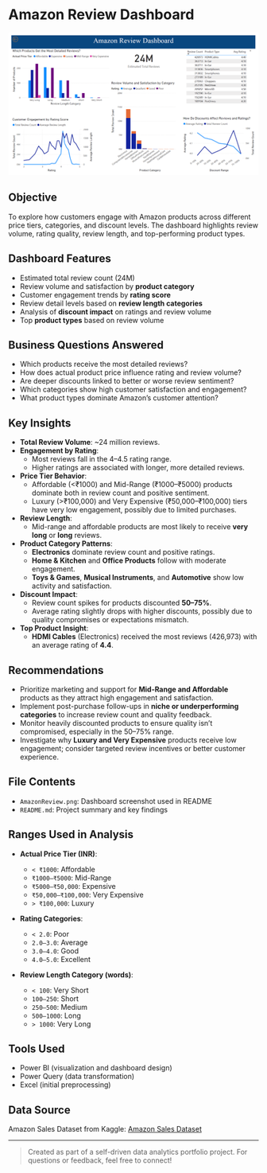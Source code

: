 # Amazon Review Dashboard

![Dashboard Screenshot](./AmazonReview.png)

## Objective
To explore how customers engage with Amazon products across different price tiers, categories, and discount levels. The dashboard highlights review volume, rating quality, review length, and top-performing product types.

## Dashboard Features
- Estimated total review count (24M)
- Review volume and satisfaction by **product category**
- Customer engagement trends by **rating score**
- Review detail levels based on **review length categories**
- Analysis of **discount impact** on ratings and review volume
- Top **product types** based on review volume

## Business Questions Answered
- Which products receive the most detailed reviews?
- How does actual product price influence rating and review volume?
- Are deeper discounts linked to better or worse review sentiment?
- Which categories show high customer satisfaction and engagement?
- What product types dominate Amazon’s customer attention?

## Key Insights
- **Total Review Volume**: ~24 million reviews.
- **Engagement by Rating**:
  - Most reviews fall in the 4–4.5 rating range.
  - Higher ratings are associated with longer, more detailed reviews.
- **Price Tier Behavior**:
  - Affordable (<₹1000) and Mid-Range (₹1000–₹5000) products dominate both in review count and positive sentiment.
  - Luxury (>₹100,000) and Very Expensive (₹50,000–₹100,000) tiers have very low engagement, possibly due to limited purchases.
- **Review Length**:
  - Mid-range and affordable products are most likely to receive **very long** or **long** reviews.
- **Product Category Patterns**:
  - **Electronics** dominate review count and positive ratings.
  - **Home & Kitchen** and **Office Products** follow with moderate engagement.
  - **Toys & Games**, **Musical Instruments**, and **Automotive** show low activity and satisfaction.
- **Discount Impact**:
  - Review count spikes for products discounted **50–75%**.
  - Average rating slightly drops with higher discounts, possibly due to quality compromises or expectations mismatch.
- **Top Product Insight**:
  - **HDMI Cables** (Electronics) received the most reviews (426,973) with an average rating of **4.4**.

## Recommendations

- Prioritize marketing and support for **Mid-Range and Affordable** products as they attract high engagement and satisfaction.
- Implement post-purchase follow-ups in **niche or underperforming categories** to increase review count and quality feedback.
- Monitor heavily discounted products to ensure quality isn’t compromised, especially in the 50–75% range.
- Investigate why **Luxury and Very Expensive** products receive low engagement; consider targeted review incentives or better customer experience.

## File Contents
- `AmazonReview.png`: Dashboard screenshot used in README
- `README.md`: Project summary and key findings

## Ranges Used in Analysis

- **Actual Price Tier (INR)**:
  - `< ₹1000`: Affordable  
  - `₹1000–₹5000`: Mid-Range  
  - `₹5000–₹50,000`: Expensive  
  - `₹50,000–₹100,000`: Very Expensive  
  - `> ₹100,000`: Luxury

- **Rating Categories**:
  - `< 2.0`: Poor  
  - `2.0–3.0`: Average  
  - `3.0–4.0`: Good  
  - `4.0–5.0`: Excellent

- **Review Length Category (words)**:
  - `< 100`: Very Short  
  - `100–250`: Short  
  - `250–500`: Medium  
  - `500–1000`: Long  
  - `> 1000`: Very Long

## Tools Used

- Power BI (visualization and dashboard design)
- Power Query (data transformation)
- Excel (initial preprocessing)

## Data Source
Amazon Sales Dataset from Kaggle: [Amazon Sales Dataset](https://www.kaggle.com/datasets/karkavelrajaj/amazon-sales-dataset)

---

> Created as part of a self-driven data analytics portfolio project. For questions or feedback, feel free to connect!
